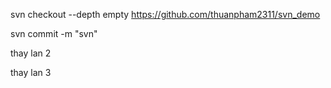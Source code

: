 svn checkout --depth empty https://github.com/thuanpham2311/svn_demo

svn commit -m "svn"

thay lan 2

thay lan 3
